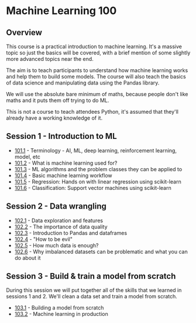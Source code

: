 # Machine Learning 100

## Overview

This course is a practical introduction to machine learning. It's a massive
topic so just the basics will be covered, with a brief mention of some
slightly more advanced topics near the end.

The aim is to teach participants to understand how machine learning works and
help them to build some models. The course will also teach the basics of data
science and manipulating data using the Pandas library.

We will use the absolute bare minimum of maths, because people don't like 
maths and it puts them off trying to do ML.

This is not a course to teach attendees Python, it's assumed that they'll
already have a working knowledge of it.


## Session 1 - Introduction to ML

* [101.1](./101/1.md) - Terminology - AI, ML, deep learning, reinforcement learning, model, etc
* [101.2](./101/2.md) - What is machine learning used for?
* [101.3](./101/3.md) - ML algorithms and the problem classes they can be applied to
* [101.4](./101/4.md) - Basic machine learning workflow
* [101.5](./101/5.md) - Regression: Hands on with linear regression using scikit-learn
* [101.6](./101/6.md) - Classification: Support vector machines using scikit-learn


## Session 2 - Data wrangling

* [102.1](./102/1.md) - Data exploration and features
* [102.2](./102/2.md) - The importance of data quality
* [102.3](./102/3.md) - Introduction to Pandas and dataframes
* [102.4](./102/4.md) - "How to be evil"
* [102.5](./102/5.md) - How much data is enough?
* [102.6](./102/6.md) - Why imbalanced datasets can be problematic and what you can do about it


## Session 3 - Build & train a model from scratch

During this session we will put together all of the skills that we learned in
sessions 1 and 2. We'll clean a data set and train a model from scratch.

* [103.1](./103/1.md) - Building a model from scratch
* [103.2](./103/2.md) - Machine learning in production
